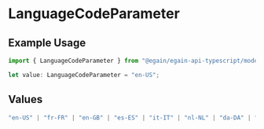 # LanguageCodeParameter

## Example Usage

```typescript
import { LanguageCodeParameter } from "@egain/egain-api-typescript/models";

let value: LanguageCodeParameter = "en-US";
```

## Values

```typescript
"en-US" | "fr-FR" | "en-GB" | "es-ES" | "it-IT" | "nl-NL" | "da-DA" | "sv-SE" | "pt-PT" | "fi-FI" | "no-NB" | "no-NN" | "ja-JA" | "de-DE" | "pt-BR" | "zh-CN" | "zh-TW" | "ko-KO" | "ru-RU" | "el-EL" | "tr-TR" | "pl-PL" | "cs-CS" | "sk-SK" | "hu-HU" | "sr-SR" | "ar-SA" | "hr-HR" | "ro-RO" | "th-TH" | "xx-XX"
```